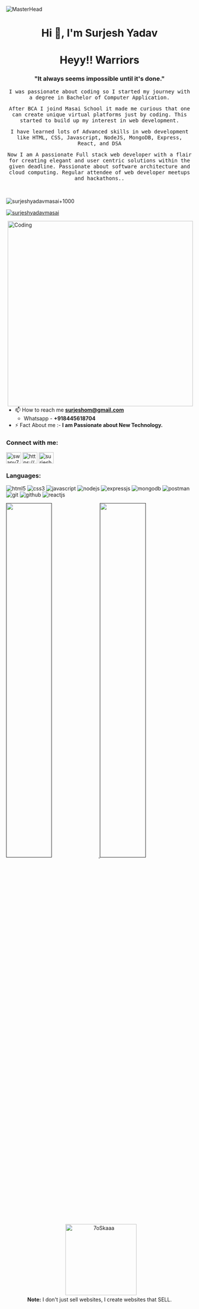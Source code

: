 ![MasterHead](https://previews.123rf.com/images/karpenkoilia/karpenkoilia1806/karpenkoilia180600011/102988806-vector-line-web-concept-for-programming-linear-web-banner-for-coding-.jpg)
<h1 align="center">Hi 👋, I'm Surjesh Yadav</h1>
<h1 align="center">
  <b>Heyy!! Warriors</b>
</h1>

<h3 align="center" >"It always seems impossible until it's done."</h3>
<p align="center" ><samp>I was passionate about coding so  I started my journey with a degree in Bachelor of Computer Application.</samp></p>
<p align="center" ><samp align="center"> After BCA I joind Masai School it made me curious that one can create unique virtual platforms just by coding. This started to build up my interest in web development.</samp></p>
<p align="center" ><samp align="center">I have learned lots of Advanced skills in web development like HTML, CSS, Javascript, NodeJS, MongoDB, Express, React, and DSA</samp></p>
<p align="center" ><samp align="center">Now I am A passionate Full stack web developer with a flair for creating elegant and user centric solutions within the given deadline. Passionate about software architecture and cloud computing. Regular attendee of web developer meetups and hackathons..</samp></p>

<br>

<p align="left"> <img src="https://komarev.com/ghpvc/?username=surjeshyadavmasai&label=Profile%20views&color=0e75b6&style=flat&theme=gruvbox" alt="surjeshyadavmasai+1000" /> </p>

<p align="left"> <a href="https://github.com/ryo-ma/github-profile-trophy"><img src="https://github-profile-trophy.vercel.app/?username=swapnil1296&theme=gruvbox"  alt="surjeshyadavmasai" /></a> </p>
<img align="right" alt="Coding" width="500"     margin-radius="20" src="https://r7q6w9z6.rocketcdn.me/career/wp-content/uploads/2021/06/2-46.gif">

- 📫 How to reach me **surjeshom@gmail.com**
  - Whatsapp - **+918445618704**
- ⚡ Fact About me :- **I am Passionate about New Technology.**

<h3 align="left">Connect with me:</h3>
<p align="left">
<a href="https://twitter.com/SurjeshYadav8" target="blank"><img align="center" src="https://raw.githubusercontent.com/rahuldkjain/github-profile-readme-generator/master/src/images/icons/Social/twitter.svg" alt="swapy71252109" height="30" width="40" /></a>
<a href="https://www.linkedin.com/in/surjeshyadav/" target="blank"><img align="center" src="https://raw.githubusercontent.com/rahuldkjain/github-profile-readme-generator/master/src/images/icons/Social/linked-in-alt.svg" alt="https://www.linkedin.com/in/swapnil-landage-74190b15b" height="30" width="40" /></a>
<a href="https://instagram.com/surjeshyadav8704" target="blank"><img align="center" src="https://raw.githubusercontent.com/rahuldkjain/github-profile-readme-generator/master/src/images/icons/Social/instagram.svg" alt="surjeshyadav8704" height="30" width="40" /></a>
</p>

<h3 align="left">Languages:</h3>
<p>
<img src="https://img.shields.io/badge/HTML5-E34F26?style=for-the-badge&logo=html5&logoColor=white" alt="html5"/>
<img src="https://img.shields.io/badge/CSS3-1572B6?style=for-the-badge&logo=css3&logoColor=white" alt="css3"/>
<img src="https://img.shields.io/badge/JavaScript-323330?style=for-the-badge&logo=javascript&logoColor=F7DF1E" alt="javascript"/>
<img src="https://img.shields.io/badge/Node.js-339933?style=for-the-badge&logo=nodedotjs&logoColor=white" alt="nodejs" />
<img src="https://img.shields.io/badge/Express.js-000000?style=for-the-badge&logo=express&logoColor=white" alt="expressjs"/>
<img src="https://img.shields.io/badge/MongoDB-4EA94B?style=for-the-badge&logo=mongodb&logoColor=white" alt="mongodb"/>
<img src="https://img.shields.io/badge/Postman-FF6C37?style=for-the-badge&logo=Postman&logoColor=white" alt="postman"/>
 <img src="https://img.shields.io/badge/Git-f44d27?style=for-the-badge&logo=git&logoColor=white" alt="git"/>
<img src="https://img.shields.io/badge/GitHub-100000?style=for-the-badge&logo=github&logoColor=white" alt="github"/>
<img src="https://img.shields.io/badge/React-20232A?style=for-the-badge&logo=react&logoColor=61DAFB" alt="reactjs" />

</p>

<p align="left">
  <a href="">
  <img width="49.5%" src="https://github-readme-stats.vercel.app/api?username=surjeshyadavmasai&show_icons=true&theme=gruvbox&hide_border=true" />
    <img width="49.5%" src="http://github-readme-streak-stats.herokuapp.com?user=surjeshyadavmasai&theme=gruvbox&date_format=M%20j%5B%2C%20Y%5D" />
  </a>
</p>
<p align="center">
  &nbsp;
	  <img src="https://github-readme-stats.vercel.app/api/top-langs?username=surjeshyadavmasai&langs_count=10&show_icons=true&locale=en&layout=compact&theme=gruvbox" alt="7oSkaaa" height="192px"/>
  <br/>
  <b>Note:</b> I don't just sell websites, I create websites that SELL.
  </p>



